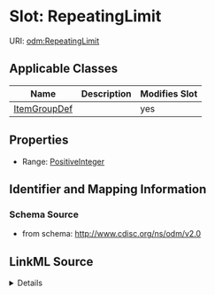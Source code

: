 # Slot: RepeatingLimit

URI: [odm:RepeatingLimit](http://www.cdisc.org/ns/odm/v2.0/RepeatingLimit)



<!-- no inheritance hierarchy -->




## Applicable Classes

| Name | Description | Modifies Slot |
| --- | --- | --- |
[ItemGroupDef](ItemGroupDef.md) |  |  yes  |







## Properties

* Range: [PositiveInteger](PositiveInteger.md)





## Identifier and Mapping Information







### Schema Source


* from schema: http://www.cdisc.org/ns/odm/v2.0




## LinkML Source

<details>
```yaml
name: RepeatingLimit
from_schema: http://www.cdisc.org/ns/odm/v2.0
rank: 1000
alias: RepeatingLimit
domain_of:
- ItemGroupDef
range: positiveInteger

```
</details>